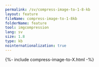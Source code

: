 ```yaml
---
permalink: /sv/compress-image-to-1-8-kb
layout: feature
fileName: compress-image-to-1-8kb
folderName: feature
tool: imgcompression
lang: sv
size: 1.8
type: kb
nointernationalization: true
---
```

{%- include compress-image-to-X.html -%}
      